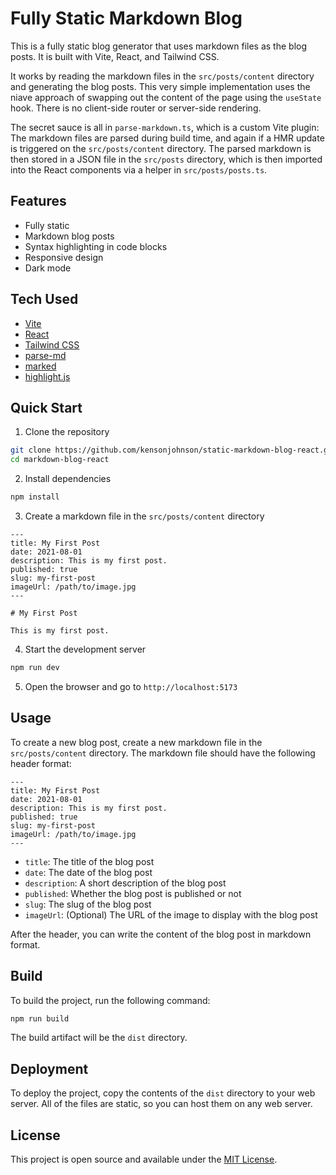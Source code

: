 # Fully Static Markdown Blog

This is a fully static blog generator that uses markdown files as the blog posts.
It is built with Vite, React, and Tailwind CSS.

It works by reading the markdown files in the `src/posts/content` directory and generating the blog posts.
This very simple implementation uses the niave approach of swapping out the content of the page using the `useState` hook.
There is no client-side router or server-side rendering.

The secret sauce is all in `parse-markdown.ts`, which is a custom Vite plugin:
The markdown files are parsed during build time, and again if a HMR update is triggered on the `src/posts/content` directory.
The parsed markdown is then stored in a JSON file in the `src/posts` directory, which is then imported into the React components via a helper in `src/posts/posts.ts`.

## Features

- Fully static
- Markdown blog posts
- Syntax highlighting in code blocks
- Responsive design
- Dark mode

## Tech Used

- [Vite](https://vitejs.dev/)
- [React](https://reactjs.org/)
- [Tailwind CSS](https://tailwindcss.com/)
- [parse-md](https://www.npmjs.com/package/parse-md)
- [marked](https://www.npmjs.com/package/marked)
- [highlight.js](https://highlightjs.org/)

## Quick Start

1. Clone the repository

```bash
git clone https://github.com/kensonjohnson/static-markdown-blog-react.git
cd markdown-blog-react
```

2. Install dependencies

```bash
npm install
```

3. Create a markdown file in the `src/posts/content` directory

```plaintext
---
title: My First Post
date: 2021-08-01
description: This is my first post.
published: true
slug: my-first-post
imageUrl: /path/to/image.jpg
---

# My First Post

This is my first post.
```

4. Start the development server

```bash
npm run dev
```

5. Open the browser and go to `http://localhost:5173`

## Usage

To create a new blog post, create a new markdown file in the `src/posts/content` directory.
The markdown file should have the following header format:

```plaintext
---
title: My First Post
date: 2021-08-01
description: This is my first post.
published: true
slug: my-first-post
imageUrl: /path/to/image.jpg
---
```

- `title`: The title of the blog post
- `date`: The date of the blog post
- `description`: A short description of the blog post
- `published`: Whether the blog post is published or not
- `slug`: The slug of the blog post
- `imageUrl`: (Optional) The URL of the image to display with the blog post

After the header, you can write the content of the blog post in markdown format.

## Build

To build the project, run the following command:

```bash
npm run build
```

The build artifact will be the `dist` directory.

## Deployment

To deploy the project, copy the contents of the `dist` directory to your web server.
All of the files are static, so you can host them on any web server.

## License

This project is open source and available under the [MIT License](LICENSE).
